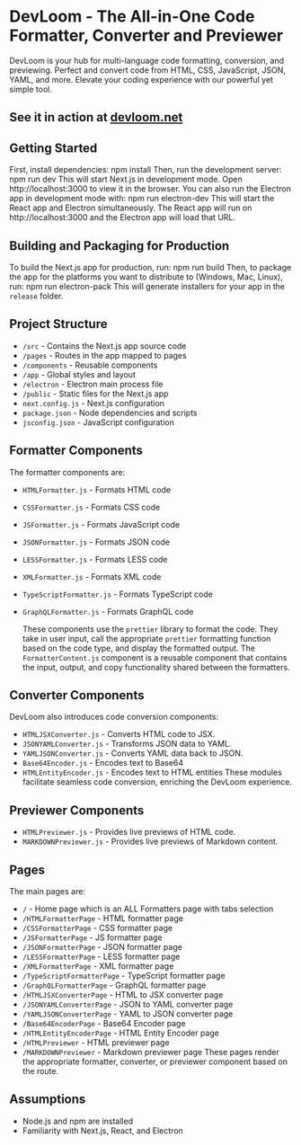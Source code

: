 # DevLoom - The All-in-One Code Formatter, Converter and Previewer

DevLoom is your hub for multi-language code formatting, conversion, and previewing. Perfect and convert code from HTML, CSS, JavaScript, JSON, YAML, and more. Elevate your coding experience with our powerful yet simple tool.

## See it in action at [devloom.net](https://devloom.net)

## Getting Started

First, install dependencies:
npm install
Then, run the development server:
npm run dev
This will start Next.js in development mode. Open http://localhost:3000 to view it in the browser.
You can also run the Electron app in development mode with:
npm run electron-dev
This will start the React app and Electron simultaneously. The React app will run on http://localhost:3000 and the Electron app will load that URL.

## Building and Packaging for Production

To build the Next.js app for production, run:
npm run build
Then, to package the app for the platforms you want to distribute to (Windows, Mac, Linux), run:
npm run electron-pack
This will generate installers for your app in the `release` folder.

## Project Structure

- `/src` - Contains the Next.js app source code
- `/pages` - Routes in the app mapped to pages
- `/components` - Reusable components
- `/app` - Global styles and layout
- `/electron` - Electron main process file
- `/public` - Static files for the Next.js app
- `next.config.js` - Next.js configuration
- `package.json` - Node dependencies and scripts
- `jsconfig.json` - JavaScript configuration

## Formatter Components

The formatter components are:

- `HTMLFormatter.js` - Formats HTML code
- `CSSFormatter.js` - Formats CSS code
- `JSFormatter.js` - Formats JavaScript code
- `JSONFormatter.js` - Formats JSON code
- `LESSFormatter.js` - Formats LESS code
- `XMLFormatter.js` - Formats XML code
- `TypeScriptFormatter.js` - Formats TypeScript code
- `GraphQLFormatter.js` - Formats GraphQL code

  These components use the `prettier` library to format the code. They take in user input, call the appropriate `prettier` formatting function based on the code type, and display the formatted output.
  The `FormatterContent.js` component is a reusable component that contains the input, output, and copy functionality shared between the formatters.

## Converter Components

DevLoom also introduces code conversion components:

- `HTMLJSXConverter.js` - Converts HTML code to JSX.
- `JSONYAMLConverter.js` - Transforms JSON data to YAML.
- `YAMLJSONConverter.js` - Converts YAML data back to JSON.
- `Base64Encoder.js` - Encodes text to Base64
- `HTMLEntityEncoder.js` - Encodes text to HTML entities
  These modules facilitate seamless code conversion, enriching the DevLoom experience.

## Previewer Components

- `HTMLPreviewer.js` - Provides live previews of HTML code.
- `MARKDOWNPreviewer.js` - Provides live previews of Markdown content.

## Pages

The main pages are:

- `/` - Home page which is an ALL Formatters page with tabs selection
- `/HTMLFormatterPage` - HTML formatter page
- `/CSSFormatterPage` - CSS formatter page
- `/JSFormatterPage` - JS formatter page
- `/JSONFormatterPage` - JSON formatter page
- `/LESSFormatterPage` - LESS formatter page
- `/XMLFormatterPage` - XML formatter page
- `/TypeScriptFormatterPage` - TypeScript formatter page
- `/GraphQLFormatterPage` - GraphQL formatter page
- `/HTMLJSXConverterPage` - HTML to JSX converter page
- `/JSONYAMLConverterPage` - JSON to YAML converter page
- `/YAMLJSONConverterPage` - YAML to JSON converter page
- `/Base64EncoderPage` - Base64 Encoder page
- `/HTMLEntityEncoderPage` - HTML Entity Encoder page
- `/HTMLPreviewer` - HTML previewer page
- `/MARKDOWNPreviewer` - Markdown previewer page
  These pages render the appropriate formatter, converter, or previewer component based on the route.

## Assumptions

- Node.js and npm are installed
- Familiarity with Next.js, React, and Electron
